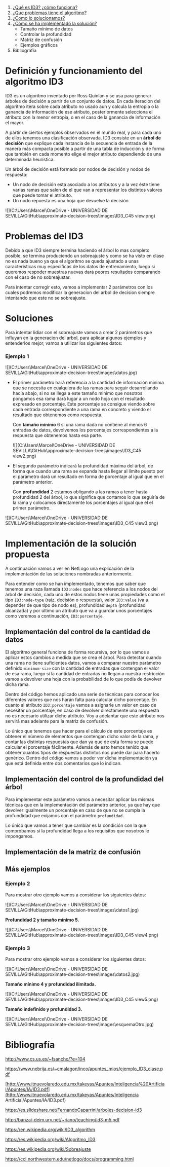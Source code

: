 1. [¿Qué es ID3? ¿cómo funciona?](#definición-y-funcionamiento-del-algoritmo-id3)
2. [¿Que problemas tiene el algoritmo?](#problemas-del-id3)
3. [¿Como lo solucionamos?](#soluciones)
4. [¿Como se ha implementado la solución?](#implementación-de-la-solución-propuesta)
   - Tamaño mínimo de datos
   - Controlar la profundidad
   - Matriz de confusión
   - Ejemplos gráficos
5. Bibliografía













# Definición y funcionamiento del algoritmo ID3

ID3 es un algoritmo inventado por Ross Quinlan y se usa para generar árboles de decisión a partir de un conjunto de datos. En cada iteracion del algoritmo itera sobre cada atributo no usado aun y calcula la entropia o la ganancia de información de ese atributo, posteriormente selecciona el atributo con la menor entropía, o en el caso de la ganancia de información el mayor.

A partir de ciertos ejemplos observados en el mundo real, y para cada uno de ellos tenemos una clasificación observada. ID3 consiste en un **árbol de decisión** que explique cada instancia de la secuencia de entrada de la manera más compacta posible a partir de una tabla de inducción y de forma que también en cada momento elige el mejor atributo dependiendo de una determinada heurística.

Un árbol de decisión está formado por nodos de decisión y nodos de respuesta:

* Un nodo de decisión esta asociado a los atributos y a la vez éste tiene varias ramas que salen de el que van a representar los distintos valores que puede tomar el atributo.
* Un nodo repuesta es una hoja que devuelve la decisión

![](C:\Users\Marcel\OneDrive - UNIVERSIDAD DE SEVILLA\GitHub\approximate-decision-trees\images\ID3_C45 view.png)





# Problemas del ID3

Debido a que ID3 siempre termina haciendo el árbol lo mas completo posible, se termina produciendo un sobreajuste y como se ha visto en clase no es nada bueno ya que el algoritmo se queda ajustado a unas caracteristicas muy especificas de los datos de entrenamiento, luego si queremos respoder muestras nuevas dará peores resultados comparando con el caso de no sobreajustar.

Para intentar corregir esto, vamos a implementar 2 parámetros con los cuales podremos modificar la generacion del arbol de decision siempre intentando que este no se sobreajuste.





# Soluciones

Para intentar lidiar con el sobreajuste vamos a crear 2 parámetros que influyan en la generacion del arbol, para aplicar algunos ejemplos y entenderlos mejor, vamos a utilizar los siguientes datos:

### Ejemplo 1

![](C:\Users\Marcel\OneDrive - UNIVERSIDAD DE SEVILLA\GitHub\approximate-decision-trees\images\datos.jpg)

* El primer parámetro hará referencia a la cantidad de información minima que se necesita en cualquiera de las ramas para seguir desarrollando hacia abajo, si no se llega a este tamaño minimo que nosotros pongamos esa rama dará lugar a un nodo hoja con el resultado expresado en porcentaje. Este porcentaje se consigue viendo sobre cada entrada correspondiente a una rama en concreto y viendo el resultado que obtenemos como respuesta.

  Con **tamaño minimo** 6 si una rama dada no contiene al menos 6 entradas de datos, devolvemos los porcentajes correspondientes a la respuesta que obtenemos hasta esa parte.

  ![](C:\Users\Marcel\OneDrive - UNIVERSIDAD DE SEVILLA\GitHub\approximate-decision-trees\images\ID3_C45 view2.png)

* El segundo parámetro indicará la profundidad máxima del árbol, de forma que cuando una rama se expanda hasta llegar al límite puesto por el parámetro dará un resultado en forma de porcentaje al igual que en el parámetro anterior.

  Con **profundidad** 2 estamos obligando a las ramas a tener hasta profundidad 2 del árbol, lo que significa que cortamos lo que seguiría de la rama y colocamos directamente los porcentajes al igual que el el primer parámetro.

![](C:\Users\Marcel\OneDrive - UNIVERSIDAD DE SEVILLA\GitHub\approximate-decision-trees\images\ID3_C45 view3.png)



# Implementación de la solución propuesta

A continuación vamos a ver en NetLogo una explicación de la implementación de las soluciones nombradas anteriormente.

Para entender como se han implementado, tenemos que saber que tenemos una raza llamada `ID3:nodes` que hace referencia a los nodos del árbol de decisión, cada uno de estos nodos tiene unas propiedades como el tipo `ID3:node-type` (raíz, decisión o respuesta),  valor ` ID3:value ` (va a depender de que tipo de nodo es), profundidad  `depth` (profundidad alcanzada) y por último un atributo que va a guardar unos porcentajes como veremos a continuación, `ID3:porcentaje`.



## Implementación del control de la cantidad de datos

El algoritmo general funciona de forma recursiva, por lo que vamos a aplicar estos cambios a medida que se crea el árbol. Para detectar cuando una rama no tiene suficientes datos, vamos a comparar nuestro parámetro definido `minimum-size` con la cantidad de entradas que contengan el valor de esa rama, luego si la cantidad de entradas no llegan a nuestra restricción vamos a devolver una hoja con la probabilidad de lo que podía de devolver dicha rama.

Dentro del código hemos aplicado una serie de técnicas para conocer los diferentes valores que nos harán falta para calcular dicho porcentaje. En cuanto al atributo `ID3:porcentaje` vamos a asignarle un valor en caso de necesitar un porcentaje, en caso de devolver directamente una respuesta no es necesario utilizar dicho atributo. Voy a adelantar que este atributo nos servirá mas adelante para la matriz de confusión.

Lo único que tenemos que hacer para el cálculo de este porcentaje es obtener el número de elementos que contengan dicho valor de la rama, y contar las distintas respuestas que dan ya que de esta forma se puede calcular el porcentaje fácilmente. Además de esto hemos tenido que obtener cuantos tipos de respuestas distintos nos puede dar para hacerlo genérico. Dentro del código vamos a poder ver dicha implementación ya que está definida entre dos comentarios que lo indican.



## Implementación del control de la profundidad del árbol

Para implementar este parámetro vamos a necesitar aplicar las mismas técnicas que en la implementación del parámetro anterior, ya que hay que devolver igualmente un porcentaje en caso de que no se cumpla la profundidad que exijamos con el parámetro `profundidad`.

Lo único que vamos a tener que cambiar es la condición con la que comprobamos si la profundidad llega a los requisitos que nosotros le impongamos.



## Implementación de la matriz de confusión













## Más ejemplos

### Ejemplo 2

Para mostrar otro ejemplo vamos a considerar los siguientes datos:

![](C:\Users\Marcel\OneDrive - UNIVERSIDAD DE SEVILLA\GitHub\approximate-decision-trees\images\datos1.jpg)

**Profundidad  2 y tamaño mínimo 5.**

![](C:\Users\Marcel\OneDrive - UNIVERSIDAD DE SEVILLA\GitHub\approximate-decision-trees\images\ID3_C45 view4.png)

### Ejemplo 3

Para mostrar otro ejemplo vamos a considerar los siguientes datos:

![](C:\Users\Marcel\OneDrive - UNIVERSIDAD DE SEVILLA\GitHub\approximate-decision-trees\images\datos2.jpg)

**Tamaño mínimo 4 y profundidad ilimitada.**

![](C:\Users\Marcel\OneDrive - UNIVERSIDAD DE SEVILLA\GitHub\approximate-decision-trees\images\ID3_C45 view5.png)

**Tamaño indefinido y profundidad 3.**

![](C:\Users\Marcel\OneDrive - UNIVERSIDAD DE SEVILLA\GitHub\approximate-decision-trees\images\esquemaOtro.jpg)

# Bibliografía

http://www.cs.us.es/~fsancho/?e=104

https://www.nebrija.es/~cmalagon/inco/apuntes_mios/ejemplo_ID3_clase.pdf

[http://www.itnuevolaredo.edu.mx/takeyas/Apuntes/Inteligencia%20Artificial/Apuntes/IA/ID3.pdf](http://www.itnuevolaredo.edu.mx/takeyas/Apuntes/Inteligencia Artificial/Apuntes/IA/ID3.pdf)

https://es.slideshare.net/FernandoCaparrini/arboles-decision-id3

http://banzai-deim.urv.net/~riano/teaching/id3-m5.pdf

https://en.wikipedia.org/wiki/ID3_algorithm

https://es.wikipedia.org/wiki/Algoritmo_ID3

https://es.wikipedia.org/wiki/Sobreajuste

https://ccl.northwestern.edu/netlogo/docs/programming.html